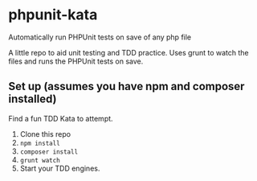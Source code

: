 # phpunit-kata
Automatically run PHPUnit tests on save of any php file

A little repo to aid unit testing and TDD practice. Uses grunt to watch the files and runs the PHPUnit tests on save.

## Set up (assumes you have npm and composer installed)

Find a fun TDD Kata to attempt.

1. Clone this repo
2. `npm install`
3. `composer install`
4. `grunt watch`
5. Start your TDD engines.
